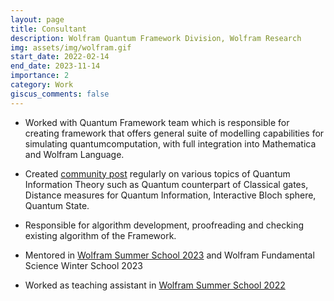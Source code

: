 ```yaml
---
layout: page
title: Consultant
description: Wolfram Quantum Framework Division, Wolfram Research
img: assets/img/wolfram.gif
start_date: 2022-02-14
end_date: 2023-11-14
importance: 2
category: Work
giscus_comments: false
---
```


- Worked with Quantum Framework team which is responsible for creating framework that offers general suite of modelling capabilities for simulating quantumcomputation, with full integration into Mathematica and Wolfram Language.

- Created [community post](/blog) regularly on various topics of Quantum Information Theory such as Quantum counterpart of Classical gates, Distance measures for Quantum Information, Interactive Bloch sphere, Quantum State.

- Responsible for algorithm development, proofreading and checking existing algorithm of the Framework.

- Mentored in [Wolfram Summer School 2023](https://education.wolfram.com/summer-school/faculty/2023/#shivam-sawarn) and Wolfram Fundamental Science Winter School 2023

- Worked as teaching assistant in [Wolfram Summer School 2022](https://education.wolfram.com/summer-school/faculty/2022/#shivam-sawarn)
